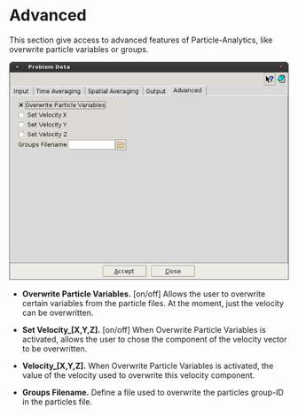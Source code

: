 # Advanced

This section give access to advanced features of Particle-Analytics, like overwrite particle variables or groups.

![Screenshot](img/p4_settings_frame5.png)

* **Overwrite Particle Variables.** [on/off] Allows the user to overwrite certain variables from the particle
files. At the moment, just the velocity can be overwritten.

* **Set Velocity_[X,Y,Z].** [on/off] When Overwrite Particle Variables is activated, allows the user to chose
the component of the velocity vector to be overwritten.

* **Velocity_[X,Y,Z].** When Overwrite Particle Variables is activated, the value of the velocity used to
overwrite this velocity component.

* **Groups Filename.** Define a file used to overwrite the particles group-ID in the particles file.